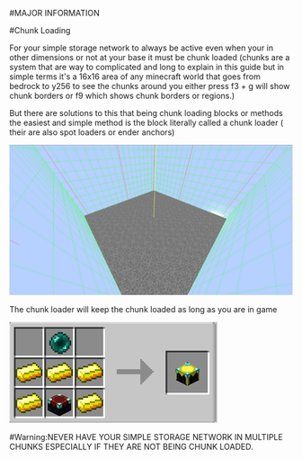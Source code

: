 #MAJOR INFORMATION

#Chunk Loading

For your simple storage network to always be active even when your in other dimensions or not at your base it must be chunk loaded (chunks are a system that are way to complicated and long to explain in this guide but in simple terms it's a 16x16 area of any minecraft world that goes from bedrock to y256 to see the chunks around you either press f3 + g will show chunk borders or f9 which shows chunk borders or regions.)

But there are solutions to this that being chunk loading blocks or methods the easiest and simple method is the block literally called a chunk loader ( their are also spot loaders or ender anchors)

![Chunk example](chunkborder.png)

The chunk loader will keep the chunk loaded as long as you are in game

![Chunk loader recipe](chunkloader.png)

#Warning:NEVER HAVE YOUR SIMPLE STORAGE NETWORK IN MULTIPLE CHUNKS ESPECIALLY IF THEY ARE NOT BEING CHUNK LOADED.